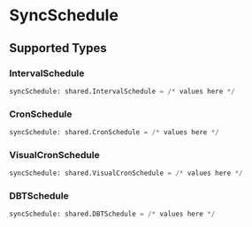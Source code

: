 # SyncSchedule


## Supported Types

### IntervalSchedule

```python
syncSchedule: shared.IntervalSchedule = /* values here */
```

### CronSchedule

```python
syncSchedule: shared.CronSchedule = /* values here */
```

### VisualCronSchedule

```python
syncSchedule: shared.VisualCronSchedule = /* values here */
```

### DBTSchedule

```python
syncSchedule: shared.DBTSchedule = /* values here */
```

